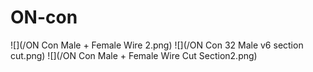 # ON-con
![](/ON Con Male + Female Wire 2.png)
![](/ON Con 32 Male v6 section cut.png)
![](/ON Con Male + Female Wire Cut Section2.png)
